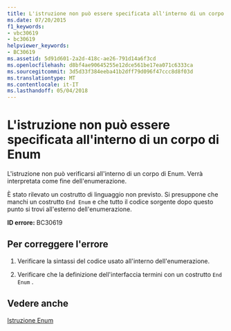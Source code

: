 ```yaml
---
title: L'istruzione non può essere specificata all'interno di un corpo di Enum
ms.date: 07/20/2015
f1_keywords:
- vbc30619
- bc30619
helpviewer_keywords:
- BC30619
ms.assetid: 5d91d601-2a2d-418c-ae26-791d14a6f3cd
ms.openlocfilehash: d8bf4ae90645255e12dce561be17ea071c6333ca
ms.sourcegitcommit: 3d5d33f384eeba41b2dff79d096f47ccc8d8f03d
ms.translationtype: MT
ms.contentlocale: it-IT
ms.lasthandoff: 05/04/2018
---
```

# <a name="statement-cannot-appear-within-an-enum-body"></a>L'istruzione non può essere specificata all'interno di un corpo di Enum
L'istruzione non può verificarsi all'interno di un corpo di Enum. Verrà interpretata come fine dell'enumerazione.  
  
 È stato rilevato un costrutto di linguaggio non previsto. Si presuppone che manchi un costrutto `End Enum` e che tutto il codice sorgente dopo questo punto si trovi all'esterno dell'enumerazione.  
  
 **ID errore:** BC30619  
  
## <a name="to-correct-this-error"></a>Per correggere l'errore  
  
1.  Verificare la sintassi del codice usato all'interno dell'enumerazione.  
  
2.  Verificare che la definizione dell'interfaccia termini con un costrutto `End Enum` .  
  
## <a name="see-also"></a>Vedere anche  
 [Istruzione Enum](../../visual-basic/language-reference/statements/enum-statement.md)

